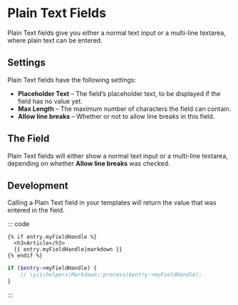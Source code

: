 # Plain Text Fields

Plain Text fields give you either a normal text input or a multi-line textarea, where plain text can be entered.

## Settings

Plain Text fields have the following settings:

* **Placeholder Text** – The field’s placeholder text, to be displayed if the field has no value yet.
* **Max Length** – The maximum number of characters the field can contain.
* **Allow line breaks** – Whether or not to allow line breaks in this field.

## The Field

Plain Text fields will either show a normal text input or a multi-line textarea, depending on whether **Allow line breaks** was checked.

## Development

Calling a Plain Text field in your templates will return the value that was entered in the field.

::: code
```twig
{% if entry.myFieldHandle %}
  <h3>Article</h3>
  {{ entry.myFieldHandle|markdown }}
{% endif %}
```
```php
if ($entry->myFieldHandle) {
    // \yii\helpers\Markdown::process($entry->myFieldHandle);
}
```
:::
